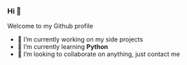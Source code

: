### Hi 👋

Welcome to my Github profile

- 🔭 I’m currently working on my side projects
- 🌱 I’m currently learning **Python**
- 👯 I’m looking to collaborate on anything, just contact me

<!--
**leoanthonyc/leoanthonyc** is a ✨ _special_ ✨ repository because its `README.md` (this file) appears on your GitHub profile.

Here are some ideas to get you started:

- 🔭 I’m currently working on ...
- 🌱 I’m currently learning ...
- 👯 I’m looking to collaborate on ...
- 🤔 I’m looking for help with ...
- 💬 Ask me about ...
- 📫 How to reach me: ...
- 😄 Pronouns: ...
- ⚡ Fun fact: ...
-->

